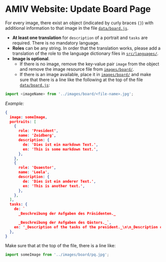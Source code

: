 # AMIV Website: Update Board Page

For every image, there exist an object (indicated by curly braces `{}`) with additional information to that image in the file [`data/board.js`](data/board.js).

* **At least one translation** for `description` of a portrait and `tasks` are required. There is no mandatory language.
* **Roles** can be any string. In order that the translation works, please add a translation of the role to the language dictionary files in [`src/languages/`](../../languages/).
* **Image is optional**.
  * If there is no image, remove the key-value pair `image` from the object and remove the image resource file from [`images/board/`](images/board/).
  * If there is an image available, place it in [`images/board/`](images/board/) and make sure that there is a line like the following at the top of the file [`data/board.js`](data/board.js):

```js
import <imageName> from '../images/board/<file-name>.jpg';
```

_Example:_

```json
{
  image: someImage,
  portraits: [
    {
      role: 'President',
      name: 'Zoidberg',
      description: {
        de: 'Dies ist ein markdown Text.',
        en: 'This is some markdown text.',
      },
    },
    {
      role: 'Quaestor',
      name: 'Leela',
      description: {
        de: 'Dies ist ein anderer Text.',
        en: 'This is another text.',
      },
    },
  ],
  tasks: {
    de: `
      _Beschreibung der Aufgaben des Präsidenten._

      _Beschreibung der Aufgaben des Qästors._`,
    en: '_Description of the tasks of the president._\n\n_Description of the tasks of the quaestor._',
  },
}
```

Make sure that at the top of the file, there is a line like:

```js
import someImage from '../images/board/pq.jpg';
```
